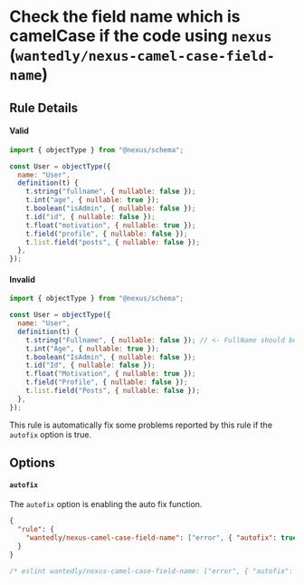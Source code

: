 # Check the field name which is camelCase if the code using `nexus` (`wantedly/nexus-camel-case-field-name`)

## Rule Details

#### Valid

```js
import { objectType } from "@nexus/schema";

const User = objectType({
  name: "User",
  definition(t) {
    t.string("fullname", { nullable: false });
    t.int("age", { nullable: true });
    t.boolean("isAdmin", { nullable: false });
    t.id("id", { nullable: false });
    t.float("motivation", { nullable: true });
    t.field("profile", { nullable: false });
    t.list.field("posts", { nullable: false });
  },
});
```

#### Invalid

```js
import { objectType } from "@nexus/schema";

const User = objectType({
  name: "User",
  definition(t) {
    t.string("Fullname", { nullable: false }); // <- FullName should be fullname
    t.int("Age", { nullable: true });
    t.boolean("IsAdmin", { nullable: false });
    t.id("Id", { nullable: false });
    t.float("Motivation", { nullable: true });
    t.field("Profile", { nullable: false });
    t.list.field("Posts", { nullable: false });
  },
});
```

This rule is automatically fix some problems reported by this rule if the `autofix` option is true.

## Options

#### `autofix`

The `autofix` option is enabling the auto fix function.

```json
{
  "rule": {
    "wantedly/nexus-camel-case-field-name": ["error", { "autofix": true }]
  }
}
```

```js
/* eslint wantedly/nexus-camel-case-field-name: ["error", { "autofix": true }] */
```
